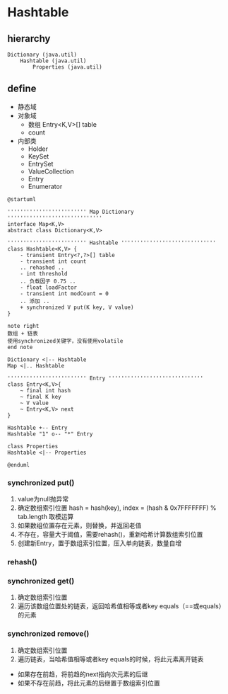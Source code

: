 # Hashtable

## hierarchy
```
Dictionary (java.util)
    Hashtable (java.util)
        Properties (java.util)
```

## define
* 静态域
* 对象域
  * 数组 Entry<K,V>[] table
  * count
* 内部类
  * Holder
  * KeySet
  * EntrySet
  * ValueCollection
  * Entry
  * Enumerator

```plantuml
@startuml

''''''''''''''''''''''''' Map Dictionary ''''''''''''''''''''''''''''''
interface Map<K,V>
abstract class Dictionary<K,V>

''''''''''''''''''''''''' Hashtable ''''''''''''''''''''''''''''''
class Hashtable<K,V> {
    - transient Entry<?,?>[] table
    - transient int count
    .. rehashed ..
    - int threshold
    .. 负载因子 0.75 ..
    - float loadFactor
    - transient int modCount = 0
    .. 添加 ..
    + synchronized V put(K key, V value)
}

note right
数组 + 链表
使用synchronized关键字，没有使用volatile
end note

Dictionary <|-- Hashtable
Map <|.. Hashtable

''''''''''''''''''''''''' Entry ''''''''''''''''''''''''''''''
class Entry<K,V>{
    ~ final int hash
    ~ final K key
    ~ V value
    ~ Entry<K,V> next
}

Hashtable +-- Entry
Hashtable "1" o-- "*" Entry

class Properties
Hashtable <|-- Properties

@enduml
```

### synchronized put()
1. value为null抛异常
2. 确定数组索引位置 hash = hash(key), index = (hash & 0x7FFFFFFF) % tab.length 取模运算
3. 如果数组位置存在元素，则替换，并返回老值
4. 不存在，容量大于阈值，需要rehash()，重新哈希计算数组索引位置
5. 创建新Entry，置于数组索引位置，压入单向链表，数量自增

### rehash()

### synchronized get()
1. 确定数组索引位置
2. 遍历该数组位置处的链表，返回哈希值相等或者key equals（==或equals）的元素

### synchronized remove()
1. 确定数组索引位置
2. 遍历链表，当哈希值相等或者key equals的时候，将此元素离开链表
  * 如果存在前趋，将前趋的next指向次元素的后继
  * 如果不存在前趋，将此元素的后继置于数组索引位置